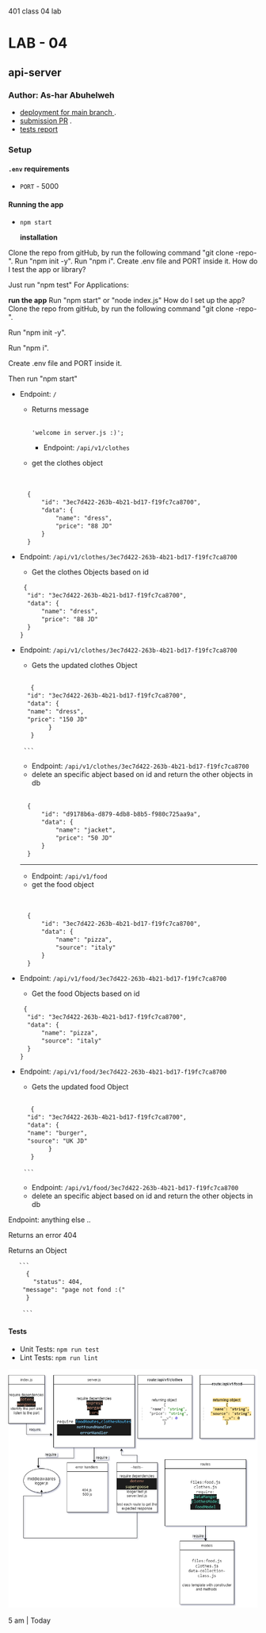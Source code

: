 # 
401 class 04 lab
# LAB - 04
## api-server
### Author: As-har Abuhelweh

* [deployment for main branch ](https://ashar-api-server.herokuapp.com/) .
* [submission PR](https://github.com/asharabuhelweh/api-server/pull/2) .
* [tests report](https://github.com/asharabuhelweh/api-server/actions) 
 
### Setup

#### `.env` requirements

- `PORT` - 5000

#### Running the app

- `npm start`
  
   **installation** 

Clone the repo from gitHub, by run the following command "git clone -repo-".
Run "npm init -y".
Run "npm i".
Create .env file and PORT inside it.
How do I test the app or library?

Just run "npm test"
For Applications:

  **run the app**
Run "npm start" or "node index.js"
How do I set up the app?
Clone the repo from gitHub, by run the following command "git clone -repo-".

Run "npm init -y".

Run "npm i".

Create .env file and PORT inside it.

Then run "npm start"


- Endpoint: `/`
  - Returns message

    ```

    'welcome in server.js :)';

     ```

   
    - Endpoint: `/api/v1/clothes`
  - get the clothes object

  ```

  
    {
        "id": "3ec7d422-263b-4b21-bd17-f19fc7ca8700",
        "data": {
            "name": "dress",
            "price": "88 JD"
        }
    }
  ```
- Endpoint: `/api/v1/clothes/3ec7d422-263b-4b21-bd17-f19fc7ca8700`
  - Get the clothes Objects based on id

  ```
   {
    "id": "3ec7d422-263b-4b21-bd17-f19fc7ca8700",
    "data": {
        "name": "dress",
        "price": "88 JD"
    }
  }

   ``` 
  

- Endpoint: `/api/v1/clothes/3ec7d422-263b-4b21-bd17-f19fc7ca8700`

  - Gets the updated clothes Object
  >  ``` 
         {  
        "id": "3ec7d422-263b-4b21-bd17-f19fc7ca8700",
        "data": {
        "name": "dress",
        "price": "150 JD"
              }
         }
          
       ```      
  
  


  - Endpoint: `/api/v1/clothes/3ec7d422-263b-4b21-bd17-f19fc7ca8700`
  - delete an specific abject based on id and return the other objects in db

  ```

    {
        "id": "d9178b6a-d879-4db8-b8b5-f980c725aa9a",
        "data": {
            "name": "jacket",
            "price": "50 JD"
        }
    }

   ```

    ---------------

    
    - Endpoint: `/api/v1/food`
  - get the food object

  ```

  
    {
        "id": "3ec7d422-263b-4b21-bd17-f19fc7ca8700",
        "data": {
            "name": "pizza",
            "source": "italy"
        }
    }
  ```
- Endpoint: `/api/v1/food/3ec7d422-263b-4b21-bd17-f19fc7ca8700`
  - Get the food Objects based on id

  ```
   {
    "id": "3ec7d422-263b-4b21-bd17-f19fc7ca8700",
    "data": {
        "name": "pizza",
        "source": "italy"
    }
  }

   ``` 
  

- Endpoint: `/api/v1/food/3ec7d422-263b-4b21-bd17-f19fc7ca8700`

  - Gets the updated food Object
  >  ``` 
         {  
        "id": "3ec7d422-263b-4b21-bd17-f19fc7ca8700",
        "data": {
        "name": "burger",
        "source": "UK JD"
              }
         }
          
       ```      
  
  


  - Endpoint: `/api/v1/food/3ec7d422-263b-4b21-bd17-f19fc7ca8700`
  - delete an specific abject based on id and return the other objects in db

  

    

Endpoint: anything else ..

Returns an error 404

Returns an Object

      
       ```
         {
           "status": 404,
        "message": "page not fond :("
         }

        ```
#### Tests

- Unit Tests: `npm run test`
- Lint Tests: `npm run lint`

![uml](./asset/uml2.png)

 5 am | Today 



